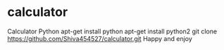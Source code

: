 # calculator
Calculator Python
apt-get install python
apt-get install python2
git clone https://github.com/Shiva454527/calculator.git
Happy and enjoy 
